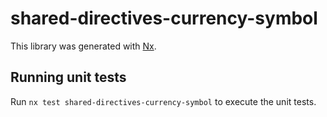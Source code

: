 # shared-directives-currency-symbol

This library was generated with [Nx](https://nx.dev).

## Running unit tests

Run `nx test shared-directives-currency-symbol` to execute the unit tests.
